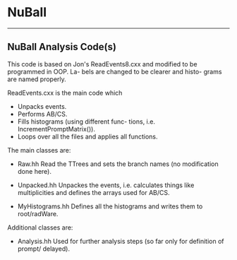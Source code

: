 # NuBall
-------------------------
NuBall Analysis Code(s)
-------------------------

This code is based on Jon's ReadEvents8.cxx 
and modified to be programmed in OOP. La-
bels are changed to be clearer and histo-
grams are named properly. 

ReadEvents.cxx is the main code which 
- Unpacks events.
- Performs AB/CS.
- Fills histograms (using different func-
  tions, i.e. IncrementPromptMatrix()).
- Loops over all the files and applies
  all functions. 

The main classes are:

- Raw.hh
  Read the TTrees and sets the branch
  names (no modification done here).

- Unpacked.hh
  Unpackes the events, i.e. calculates
  things like multiplicities and defines
  the arrays used for AB/CS. 

- MyHistograms.hh
  Defines all the histograms and writes 
  them to root/radWare. 


Additional classes are:

- Analysis.hh
  Used for further analysis steps (so 
  far only for definition of prompt/
  delayed).


